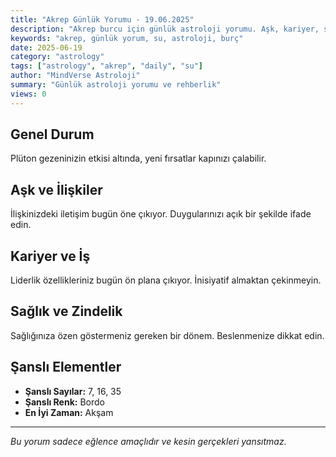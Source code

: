 ```yaml
---
title: "Akrep Günlük Yorumu - 19.06.2025"
description: "Akrep burcu için günlük astroloji yorumu. Aşk, kariyer, sağlık ve genel rehberlik."
keywords: "akrep, günlük yorum, su, astroloji, burç"
date: 2025-06-19
category: "astrology"
tags: ["astrology", "akrep", "daily", "su"]
author: "MindVerse Astroloji"
summary: "Günlük astroloji yorumu ve rehberlik"
views: 0
---
```


## Genel Durum

Plüton gezeninizin etkisi altında, yeni fırsatlar kapınızı çalabilir.

## Aşk ve İlişkiler

İlişkinizdeki iletişim bugün öne çıkıyor. Duygularınızı açık bir şekilde ifade edin.

## Kariyer ve İş

Liderlik özellikleriniz bugün ön plana çıkıyor. İnisiyatif almaktan çekinmeyin.

## Sağlık ve Zindelik

Sağlığınıza özen göstermeniz gereken bir dönem. Beslenmenize dikkat edin.

## Şanslı Elementler

- **Şanslı Sayılar:** 7, 16, 35
- **Şanslı Renk:** Bordo
- **En İyi Zaman:** Akşam

---

*Bu yorum sadece eğlence amaçlıdır ve kesin gerçekleri yansıtmaz.*
